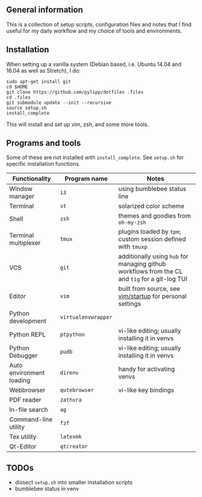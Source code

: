 ## General information

This is a collection of setup scripts, configuration files and notes that I find useful for my daily workflow and my choice of tools and environments. 

## Installation 

When setting up a vanilla system (Debian based, i.e. Ubuntu 14.04 and 16.04 as well as Stretch), I do:
```
sudo apt-get install git
cd $HOME
git clone https://github.com/pylipp/dotfiles .files
cd .files
git submodule update --init --recursive
source setup.sh
install_complete
```

This will install and set up vim, zsh, and some more tools.

## Programs and tools

Some of these are not installed with `install_complete`. See `setup.sh` for specific installation functions. 

Functionality | Program name | Notes
------------- | ------------ | -----
Window manager | `i3` | using bumblebee status line
Terminal | `st` | solarized color scheme
Shell | `zsh` | themes and goodies from `oh-my-zsh`
Terminal multiplexer | `tmux` | plugins loaded by `tpm`; custom session defined with `tmuxp`
VCS | `git` | additionally using `hub` for managing github workflows from the CL and `tig` for a git-log TUI
Editor | `vim` | built from source, see [vim/startup](https://github.com/pylipp/dotfiles/tree/master/vim/startup) for personal settings
Python development | `virtualenvwrapper` |
Python REPL | `ptpython` | vi-like editing; usually installing it in venvs
Python Debugger | `pudb` | vi-like editing; usually installing it in venvs
Auto environment loading | `direnv` | handy for activating venvs
Webbrowser | `qutebrowser` | vi-like key bindings
PDF reader | `zathura` | 
In-file search | `ag` |
Command-line utility | `fzf` |
Tex utility | `latexmk` |
Qt-Editor | `qtcreator` |

## TODOs

- dissect `setup.sh` into smaller installation scripts
- bumblebee status in venv
